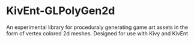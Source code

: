 KivEnt-GLPolyGen2d
==================

An experimental library for proceduraly generating game art assets in the form of vertex colored 2d meshes. Designed for use with Kivy and KivEnt


